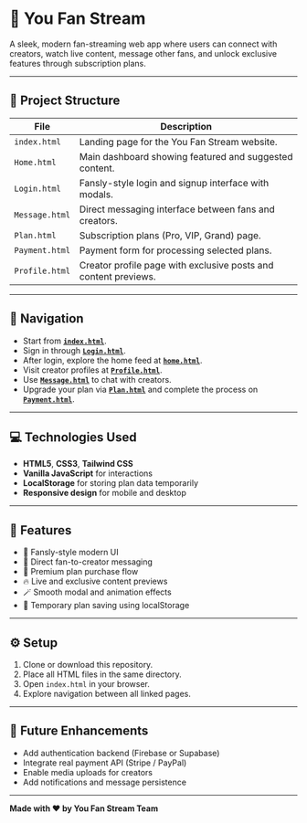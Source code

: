 # 🎥 You Fan Stream

A sleek, modern fan-streaming web app where users can connect with creators, watch live content, message other fans, and unlock exclusive features through subscription plans.

---

## 🚀 Project Structure

| File | Description |
|------|--------------|
| `index.html` | Landing page for the You Fan Stream website. |
| `Home.html` | Main dashboard showing featured and suggested content. |
| `Login.html` | Fansly-style login and signup interface with modals. |
| `Message.html` | Direct messaging interface between fans and creators. |
| `Plan.html` | Subscription plans (Pro, VIP, Grand) page. |
| `Payment.html` | Payment form for processing selected plans. |
| `Profile.html` | Creator profile page with exclusive posts and content previews. |

---

## 🧭 Navigation

- Start from **[`index.html`](index.html)**.
- Sign in through **[`Login.html`](Login.html)**.
- After login, explore the home feed at **[`home.html`](home.html)**.
- Visit creator profiles at **[`Profile.html`](Profile.html)**.
- Use **[`Message.html`](Message.html)** to chat with creators.
- Upgrade your plan via **[`Plan.html`](Plan.html)** and complete the process on **[`Payment.html`](Payment.html)**.

---

## 💻 Technologies Used

- **HTML5**, **CSS3**, **Tailwind CSS**
- **Vanilla JavaScript** for interactions
- **LocalStorage** for storing plan data temporarily
- **Responsive design** for mobile and desktop

---

## 🧠 Features

- 🎨 Fansly-style modern UI
- 💬 Direct fan-to-creator messaging
- 🪩 Premium plan purchase flow
- 🔥 Live and exclusive content previews
- 🪄 Smooth modal and animation effects
- 💾 Temporary plan saving using localStorage

---

## ⚙️ Setup

1. Clone or download this repository.
2. Place all HTML files in the same directory.
3. Open `index.html` in your browser.
4. Explore navigation between all linked pages.

---

## 🏁 Future Enhancements

- Add authentication backend (Firebase or Supabase)
- Integrate real payment API (Stripe / PayPal)
- Enable media uploads for creators
- Add notifications and message persistence

---

**Made with ❤️ by You Fan Stream Team**
